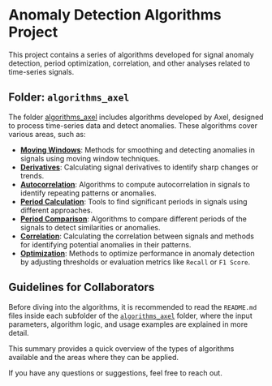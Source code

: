 # Anomaly Detection Algorithms Project

This project contains a series of algorithms developed for signal anomaly detection, period optimization, correlation, and other analyses related to time-series signals.

## Folder: `algorithms_axel`

The folder [algorithms_axel](https://github.com/paeitnow/AnomalyDetection/tree/main/alorithms_axel) includes algorithms developed by Axel, designed to process time-series data and detect anomalies. These algorithms cover various areas, such as:

- [**Moving Windows**](https://github.com/paeitnow/AnomalyDetection/tree/main/alorithms_axel/moving_window): Methods for smoothing and detecting anomalies in signals using moving window techniques.
- [**Derivatives**](https://github.com/paeitnow/AnomalyDetection/tree/main/alorithms_axel/derivatives): Calculating signal derivatives to identify sharp changes or trends.
- [**Autocorrelation**](https://github.com/paeitnow/AnomalyDetection/tree/main/alorithms_axel/autocorrelation): Algorithms to compute autocorrelation in signals to identify repeating patterns or anomalies.
- [**Period Calculation**](https://github.com/paeitnow/AnomalyDetection/tree/main/alorithms_axel/period_calculation): Tools to find significant periods in signals using different approaches.
- [**Period Comparison**](https://github.com/paeitnow/AnomalyDetection/tree/main/alorithms_axel/comparison): Algorithms to compare different periods of the signals to detect similarities or anomalies.
- [**Correlation**](https://github.com/paeitnow/AnomalyDetection/tree/main/alorithms_axel/correlation): Calculating the correlation between signals and methods for identifying potential anomalies in their patterns.
- [**Optimization**](https://github.com/paeitnow/AnomalyDetection/tree/main/alorithms_axel/optimization): Methods to optimize performance in anomaly detection by adjusting thresholds or evaluation metrics like `Recall` or `F1 Score`.

## Guidelines for Collaborators

Before diving into the algorithms, it is recommended to read the `README.md` files inside each subfolder of the [`algorithms_axel`](https://github.com/paeitnow/AnomalyDetection/tree/main/alorithms_axel) folder, where the input parameters, algorithm logic, and usage examples are explained in more detail.

This summary provides a quick overview of the types of algorithms available and the areas where they can be applied.

If you have any questions or suggestions, feel free to reach out.
